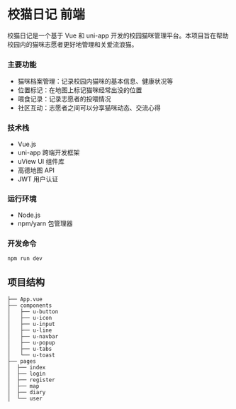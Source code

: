 # 校猫日记 前端
校猫日记是一个基于 Vue 和 uni-app 开发的校园猫咪管理平台。本项目旨在帮助校园内的猫咪志愿者更好地管理和关爱流浪猫。

### 主要功能
- 猫咪档案管理：记录校园内猫咪的基本信息、健康状况等
- 位置标记：在地图上标记猫咪经常出没的位置
- 喂食记录：记录志愿者的投喂情况
- 社区互动：志愿者之间可以分享猫咪动态、交流心得

### 技术栈
- Vue.js
- uni-app 跨端开发框架
- uView UI 组件库
- 高德地图 API
- JWT 用户认证

### 运行环境
- Node.js
- npm/yarn 包管理器

### 开发命令
```bash
npm run dev
```

## 项目结构
```
├── App.vue
├── components
│   ├── u-button
│   ├── u-icon
│   ├── u-input
│   ├── u-line
│   ├── u-navbar
│   ├── u-popup
│   ├── u-tabs
│   └── u-toast
├── pages
│  ├── index
│  ├── login
│  ├── register
│  ├── map
│  ├── diary
│  └── user
```
    
